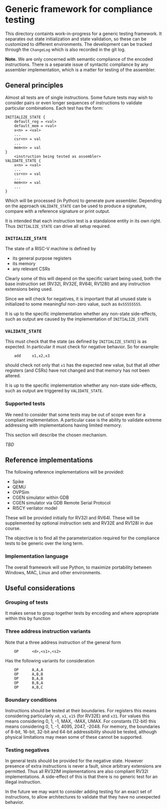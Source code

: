 # Generic framework for compliance testing

This directory containts work-in-progress for a generic testing framework.  It
separates out state initialization and state validation, so these can be
customized to different environments.  The development can be tracked through
the `ChangeLog` which is also recorded in the git log.

**Note.**  We are only concerned with semantic compliance of the
encoded instructions.  There is a separate issue of syntactic compliance by
any assembler implementation, which is a matter for testing of the assembler.

## General principles

Almost all tests are of single instructions.  Some future tests may wish to
consider pairs or even longer sequences of instructions to validate particular
combinations.  Each test has the form:
```
INITIALIZE_STATE {
    default_reg = <val>
	default_mem = <val>
	x<n> = <val>
	...
	csr<n> = val
	...
	mem<n> = val
}
	<instruction being tested as assembler>
VALIDATE_STATE {
    x<n> = <val>
	...
	csr<n> = val
	...
	mem<n> = val
	...
}
```
Which will be processed (in Python) to generate pure assembler.  Depending on
the approach `VALIDATE_STATE` can be used to produce a signature, compare with
a reference signature or print output.

It is intended that each instruction test is a standalone entity in its own
right. Thus `INITIALIZE_STATE` can drive all setup required.

### `INITIALIZE_STATE`

The state of a RISC-V machine is defined by
- its general purpose registers
- its memory
- any relevant CSRs

Clearly some of this will depend on the specific variant being used, both the
base instruction set (RV32I, RV32E, RV64I, RV128I) and any instruction
extensions being used.

Since we will check for negatives, it is important that all unused state is
initialized to some meaningful non-zero value, such as `0x55555555`.

It is up to the specific implementation whether any non-state side-effects,
such as output are caused by the implementation of `INITIALIZE_STATE`

### `VALIDATE_STATE`

This must check that the state (as defined by `INITIALIZE_STATE`) is as
expected.  In particular it must check for negative behavior.  So for example:
```
	add     x1,x2,x3
```
should check not only that `x1` has the expected new value, but that all other
registers (and CSRs) have not changed and that memory has not been altered.

It is up to the specific implementation whether any non-state side-effects,
such as output are triggered by `VALIDATE_STATE`.

### Supported tests

We need to consider that some tests may be out of scope even for a compliant
implementation. A particular case is the ability to validate extreme
addressing with implementations having limited memory.

This section will describe the chosen mechanism.

_TBD_

## Reference implementations

The following reference implementations will be provided:
- Spike
- QEMU
- OVPSim
- CGEN simulator within GDB
- CGEN simulator via GDB Remote Serial Protocol
- RI5CY verilator model

These will be provided initially for RV32I and RV64I.  These will be
supplemented by optional instruction sets and RV32E and RV128I in due course.

The objective is to find all the parameterization required for the compliance
tests to be generic over the long term.

### Implementation language

The overall framework will use Python, to maximize portability between
Windows, MAC, Linux and other environments.

## Useful considerations

### Grouping of tests

It makes sense to group together tests by encoding and where appropriate
within this by function

### Three address instruction variants

Note that a three address instruction of the general form
```
	OP      <d>,<s1>,<s2>
```
Has the following variants for consideration
```
	OP      A,A,A
	OP      A,B,B
	OP      B,A,B
	OP      B,B,A
	OP      A,B,C
```
### Boundary conditions

Instructions should be tested at their boundaries. For registers this means
considering particularly `x0`, `x1`, `x15` (for RV32E) and `x31`.  For values
this means considering 0, 1, -1, MAX, -MAX, UMAX.  For constants (12-bit) this
means considering 0, 1, -1, 4095, 2047, -2048.  For memory, the boundaries of
8-bit, 16-bit, 32-bit and 64-bit addressibility should be tested, although
physical limitations may mean some of these cannot be supported.

### Testing negatives

In general tests should be provided for the negative state.  However presence
of extra instructions is never a fault, since arbitrary extensions are
permitted.  Thus all RV32IM implementations are also compliant RV32I
implementations.  A side-effect of this is that there is no generic test for
an illegal instruction.

In the future we may want to consider adding testing for an exact set of
instructions, to allow architectures to validate that they have no unexpected
behavior.
